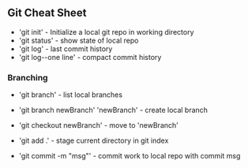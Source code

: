 ## Git Cheat Sheet


* 'git init' - Initialize a local git repo in working directory
* 'git status' - show state of local repo
* 'git log' - last commit history
* 'git log--one line' - compact commit history

### Branching
* 'git branch' - list local branches
* 'git branch newBranch' 'newBranch' - create local branch
* 'git checkout newBranch' - move to 'newBranch'

* 'git add .' - stage current directory in git index
* 'git commit -m "msg"' - commit work to local repo with commit msg
